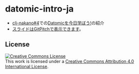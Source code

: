 # datomic-intro-ja
- [clj-nakano#4](https://clj-nakano.connpass.com/event/76972/)での[Datomicを今日学ぼう!](https://learn-datalog-today-ja.herokuapp.com/)の紹介
- [スライドはGitPitchで表示できます](https://gitpitch.com/clj-nakano/datomic-intro-ja#/)。

## License

<a rel="license" href="http://creativecommons.org/licenses/by/4.0/"><img alt="Creative Commons License" style="border-width:0" src="https://i.creativecommons.org/l/by/4.0/88x31.png" /></a><br />This work is licensed under a <a rel="license" href="http://creativecommons.org/licenses/by/4.0/">Creative Commons Attribution 4.0 International License</a>.

